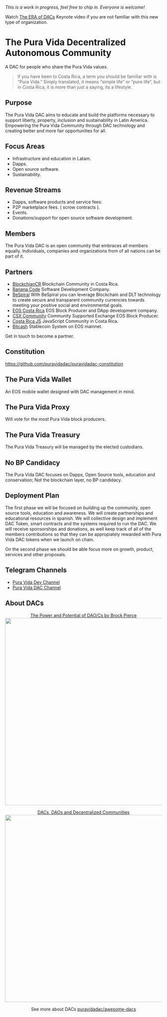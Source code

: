 *This is a work in progress, feel free to chip in. Everyone is welcome!*

Watch [The ERA of DACs](https://www.youtube.com/watch?v=ClJSLwoBtCc) Keynote video if you are not familiar with this new type of organization.

# The Pura Vida Decentralized Autonomous Community

A DAC for people who share the Pura Vida values.

> If you have been to Costa Rica, a term you should be familiar with is “Pura Vida.” Simply translated, it means “simple life” or “pure life”, but in Costa Rica, it is more than just a saying, its a lifestyle. 

## Purpose

The Pura Vida DAC aims to educate and build the platforms necessary to support liberty, property, inclusion and sustainability in Latin America. Empowering the Pura Vida Community through DAC technology and creating better and more fair opportunities for all. 

## Focus Areas

- Infrastructure and education in Latam.
- Dapps.
- Open source software.
- Sustainability. 

## Revenue Streams

- Dapps, software products and service fees.
- P2P marketplace fees. ( scrow contracts ).
- Events.
- Donations/support for open source software development. 

## Members

The Pura Vida DAC is an open community that embraces all members equally. 
Individuals, companies and organizations from of all nations can be part of it.

## Partners

- [BlockchianCR](https://blockchaincr.com) Blockchain Community in Costa Rica.
- [Banana Code](https://www.facebook.com/bananacode.co) Software Development Company.
- [BeSpiral](https://bespiral.com/) 
 With BeSpiral you can leverage Blockchain and DLT technology to create secure and transparent community currencies towards meeting your positive social and environmental goals.
- [EOS Costa Rica](https://eoscostarica.io) EOS Block Producer and DApp development company. 
- [CSX Community](https://csx.io) Community Supported Exchange EOS Block Producer. 
- [Costa Rica JS](https://meetup.com/costaricajs) JavaScript Community in Costa Rica.
- [Bitcash](http://bitcash.org) Stablecoin System on EOS mainnet.

Get in touch to become a partner.

## Constitution

https://github.com/puravidadac/puravidadac-constitution

## The Pura Vida Wallet

An EOS mobile wallet designed with DAC management in mind.

## The Pura Vida Proxy

Will vote for the most Pura Vida block producers.

## The Pura Vida Treasury

The Pura Vida Treasury will be managed by the elected custodians.

## No BP Candidacy

The Pura Vida DAC focuses on Dapps, Open Source tools, education and conservation; Not the blockchain layer, no BP candidacy.

## Deployment Plan

The first phase we will be focused on building up the community, open source tools, education and awareness. We will create partnerships and educational resources in spanish. We will collective design and implement DAC Token, smart contracts and the systems required to run the DAC. We will receive sponsorships and donations, as well keep track of all of the members contributions so that they can be appropiately rewarded with Pura Vida DAC tokens when we launch on chain.

On the second phase we should be able focus more on growth, product, services and other proposals. 

## Telegram Channels

 - [Pura Vida Dev Channel](https://t.me/puravidadev)
 - [Pura Vida DAC Channel](https://t.me/puravidadac)

## About DACs

<p align="center">
	<a href="https://www.youtube.com/watch?v=Wf5gfjMfiHA">
    <span>The Power and Potential of DAO/Cs by Brock Pierce</span><br/>
		<img src="https://cdn-std.dprcdn.net/files/acc_635251/Io79a1" width="600">
	</a>
</p>

<p align="center">
	<a href="https://www.youtube.com/watch?v=-RzWkdp1AFw">
    <span>DACs, DAOs and Decentralized Communities</span><br/>
		<img src="https://cdn-std.dprcdn.net/files/acc_635251/CzQVdU" width="600">
	</a>
</p>


<p align="center">
  See more about DACs <a href="https://github.com/puravidadac/awesome-dacs">puravidadac/awesome-dacs</a>
</p>


